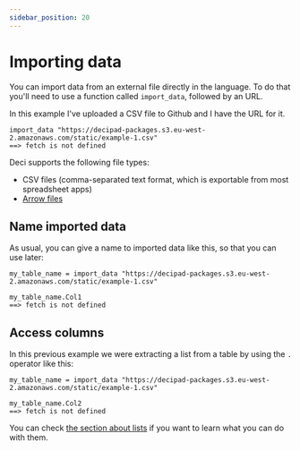 ```yaml
---
sidebar_position: 20
---
```


# Importing data

You can import data from an external file directly in the language. To do that you'll need to use a function called `import_data`, followed by an URL.

In this example I've uploaded a CSV file to Github and I have the URL for it.

```deci live
import_data "https://decipad-packages.s3.eu-west-2.amazonaws.com/static/example-1.csv"
==> fetch is not defined
```

Deci supports the following file types:

- CSV files (comma-separated text format, which is exportable from most spreadsheet apps)
- [Arrow files](https://arrow.apache.org)

## Name imported data

As usual, you can give a name to imported data like this, so that you can use later:

```deci live
my_table_name = import_data "https://decipad-packages.s3.eu-west-2.amazonaws.com/static/example-1.csv"

my_table_name.Col1
==> fetch is not defined
```

## Access columns

In this previous example we were extracting a list from a table by using the `.` operator like this:

```deci live
my_table_name = import_data "https://decipad-packages.s3.eu-west-2.amazonaws.com/static/example-1.csv"

my_table_name.Col2
==> fetch is not defined
```

You can check [the section about lists](/docs/lists) if you want to learn what you can do with them.
